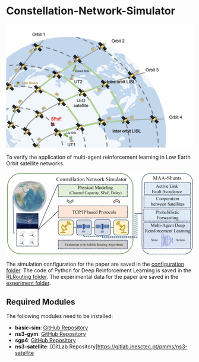 # Constellation-Network-Simulator

![image](https://github.com/Cinnnamon-Boy/Constellation-Network-Simulator/blob/main/multi-path.png)

To verify the application of multi-agent reinforcement learning in Low Earth Orbit satellite networks.

![image](https://github.com/Cinnnamon-Boy/Constellation-Network-Simulator/blob/main/frame.png)

The simulation configuration for the paper are saved in the [configuration folder](https://github.com/Cinnnamon-Boy/Constellation-Network-Simulator/tree/main/configuration).
The code of Python for Deep Reinforcement Learning is saved in the [RLRouting folder](https://github.com/Cinnnamon-Boy/Constellation-Network-Simulator/tree/main/RLRouting).
The experimental data for the paper are saved in the [experiment folder](https://github.com/Cinnnamon-Boy/Constellation-Network-Simulator/tree/main/experiment).

## Required Modules

The following modules need to be installed:

- **basic-sim**: [GitHub Repository](https://github.com/snkas/basic-sim)
- **ns3-gym**: [GitHub Repository](https://github.com/tkn-tub/ns3-gym)
- **sgp4**: [GitHub Repository](https://github.com/dnwrnr/sgp4)
- **ns3-satellite**: [GitLab Repository]https://gitlab.inesctec.pt/pmms/ns3-satellite
